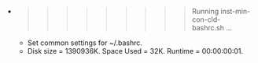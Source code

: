 * >>>>>>>>> Running inst-min-con-cld-bashrc.sh ...
  * Set common settings for ~/.bashrc.
  * Disk size = 1390936K. Space Used = 32K. Runtime = 00:00:00:01.
